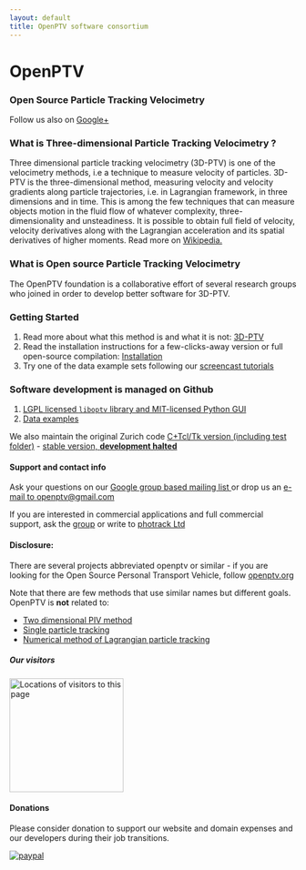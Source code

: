 ```yaml
---
layout: default
title: OpenPTV software consortium
---
```


# OpenPTV  

### Open Source Particle Tracking Velocimetry 

Follow us also on <a href="https://plus.google.com/101512342198902345717" rel="publisher">Google+</a>


### What is Three-dimensional Particle Tracking Velocimetry ?

Three dimensional particle tracking velocimetry (3D-PTV) is one of the velocimetry methods, i.e a technique to measure velocity of particles. 3D-PTV is the three-dimensional method, measuring velocity and velocity gradients along particle trajectories, i.e. in Lagrangian framework, in three dimensions and in time. This is among the few techniques that can measure objects motion in the fluid flow of whatever complexity, three-dimensionality and unsteadiness. It is possible to obtain full field of velocity, velocity derivatives along with the Lagrangian acceleration and its spatial derivatives of higher moments. Read more on [Wikipedia.](http://en.wikipedia.org/wiki/Particle_tracking_velocimetry)


### What is Open source Particle Tracking Velocimetry

The OpenPTV foundation is a collaborative effort of several research groups who joined in order to develop better software for 3D-PTV. 


### Getting Started
1. Read more about what this method is and what it is not: [3D-PTV](http://3dptv.github.io/wiki/an_introduction_to_3d_ptv/index.html)
2. Read the installation instructions for a few-clicks-away version or full open-source compilation: [Installation](http://alexlib.github.io/docs/)
3. Try one of the data example sets following our [screencast tutorials](http://alexlib.github.io/docs/tutorial.html)

### Software development is managed on Github 
1. [LGPL licensed `liboptv` library and MIT-licensed Python GUI](http://github.com/openptv/openptv-python) 
2. [Data examples](http://github.com/OpenPTV/examples)  

We also maintain the original Zurich code [C+Tcl/Tk version (including test folder)](http://github.com/OpenPTV/C-TclTk)  - [stable version, **development halted**](http://openptv.github.com/post-meeting.html) 


#### Support and contact info

Ask your questions on our [Google group based mailing list ](https://groups.google.com/forum/#!forum/openptv) or drop us an [e-mail to openptv@gmail.com](mailto:openptv@gmail.com)

If you are interested in commercial applications and full commercial support, ask the [group](https://groups.google.com/forum/#!forum/openptv) or write to [photrack Ltd](http://www.photrack.ch)


#### Disclosure:
There are several projects abbreviated openptv or similar - if you are looking for the Open Source Personal Transport Vehicle, follow [openptv.org](http://www.openptv.org)

Note that there are few methods that use similar names but different goals. OpenPTV is **not** related to:  

* [Two dimensional PIV method](http://en.wikipedia.org/wiki/Particle_tracking_velocimetry)  
* [Single particle tracking](http://en.wikipedia.org/wiki/Single_particle_tracking)  
* [Numerical method of Lagrangian particle tracking](http://en.wikipedia.org/wiki/Lagrangian_particle_tracking)

##### Our visitors
<a href="http://www2.clustrmaps.com/user/84410cc6c">
<img src="http://www2.clustrmaps.com/stats/maps-no_clusters/www.openptv.net-thumb.jpg" alt="Locations of visitors to this page" style="width: 200px;"/>
</a>


#### Donations
Please consider donation to support our website and domain expenses and our developers during their job transitions.

[![paypal](https://www.paypalobjects.com/en_US/i/btn/btn_donateCC_LG.gif)](https://www.paypal.com/cgi-bin/webscr?cmd=_s-xclick&hosted_button_id=RK3FHXTCJDSWL)
